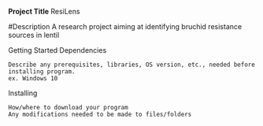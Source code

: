 **Project Title**
ResiLens

#Description
A research project aiming at identifying bruchid resistance sources in lentil 

Getting Started
Dependencies

    Describe any prerequisites, libraries, OS version, etc., needed before installing program.
    ex. Windows 10

Installing

    How/where to download your program
    Any modifications needed to be made to files/folders

